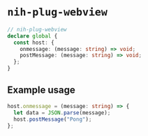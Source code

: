 # `nih-plug-webview`

```ts
// nih-plug-webview
declare global {
  const host: {
    onmessage: (message: string) => void;
    postMessage: (message: string) => void;
  };
}
```

## Example usage

```ts
host.onmessage = (message: string) => {
  let data = JSON.parse(message);
  host.postMessage("Pong");
};
```
